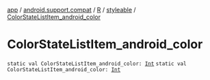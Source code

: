 [app](../../../index.md) / [android.support.compat](../../index.md) / [R](../index.md) / [styleable](index.md) / [ColorStateListItem_android_color](./-color-state-list-item_android_color.md)

# ColorStateListItem_android_color

`static val ColorStateListItem_android_color: `[`Int`](https://kotlinlang.org/api/latest/jvm/stdlib/kotlin/-int/index.html)
`static val ColorStateListItem_android_color: `[`Int`](https://kotlinlang.org/api/latest/jvm/stdlib/kotlin/-int/index.html)